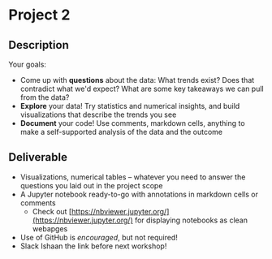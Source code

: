 # Project 2
## Description
Your goals:

- Come up with **questions** about the data: What trends exist? Does that contradict what we'd expect? What are some key takeaways we can pull from the data?
- **Explore** your data! Try statistics and numerical insights, and build visualizations that describe the trends you see
- **Document** your code! Use comments, markdown cells, anything to make a self-supported analysis of the data and the outcome

## Deliverable
- Visualizations, numerical tables – whatever you need to answer the questions you laid out in the project scope
- A Jupyter notebook ready-to-go with annotations in markdown cells or comments
  - Check out [https://nbviewer.jupyter.org/](https://nbviewer.jupyter.org/) for displaying notebooks as clean webapges
- Use of GitHub is *encouraged*, but not required!
- Slack Ishaan the link before next workshop!
